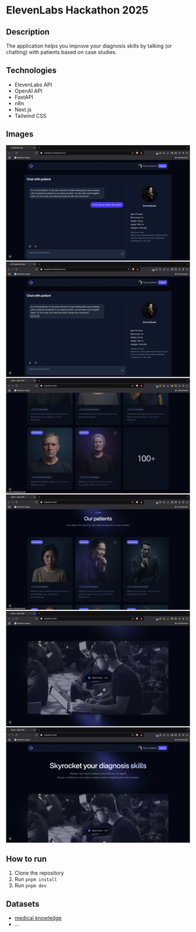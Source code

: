 # ElevenLabs Hackathon 2025

## Description

The application helps you improve your diagnosis skills by talking (or chatting) with patients based on case studies.

## Technologies

* ElevenLabs API
* OpenAI API
* FastAPI
* n8n
* Next.js
* Tailwind CSS

## Images

![medju](submission/img/img6.png)
![medju](submission/img/img5.png)
![medju](submission/img/img4.png)
![medju](submission/img/img3.png)
![medju](submission/img/img2.png)
![medju](submission/img/img1.png)

## How to run

1. Clone the repository
2. Run `pnpm install`
3. Run `pnpm dev`

## Datasets

* [medical knowledge](https://huggingface.co/datasets/medalpaca/medical_meadow_wikidoc_patient_information)
* ...
